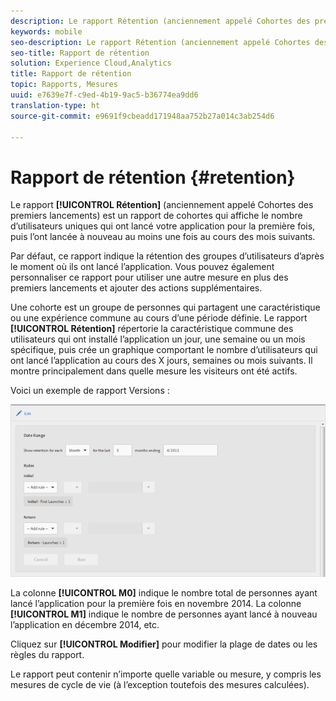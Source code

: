 ```yaml
---
description: Le rapport Rétention (anciennement appelé Cohortes des premiers lancements) est un rapport de cohortes qui affiche le nombre d’utilisateurs uniques qui ont lancé votre application pour la première fois, puis l’ont lancée à nouveau au moins une fois au cours des mois suivants.
keywords: mobile
seo-description: Le rapport Rétention (anciennement appelé Cohortes des premiers lancements) est un rapport de cohortes qui affiche le nombre d’utilisateurs uniques qui ont lancé votre application pour la première fois, puis l’ont lancée à nouveau au moins une fois au cours des mois suivants.
seo-title: Rapport de rétention
solution: Experience Cloud,Analytics
title: Rapport de rétention
topic: Rapports, Mesures
uuid: e7639e7f-c9ed-4b19-9ac5-b36774ea9dd6
translation-type: ht
source-git-commit: e9691f9cbeadd171948aa752b27a014c3ab254d6

---
```



# Rapport de rétention {#retention}

Le rapport **[!UICONTROL Rétention]** (anciennement appelé Cohortes des premiers lancements) est un rapport de cohortes qui affiche le nombre d’utilisateurs uniques qui ont lancé votre application pour la première fois, puis l’ont lancée à nouveau au moins une fois au cours des mois suivants.

Par défaut, ce rapport indique la rétention des groupes d’utilisateurs d’après le moment où ils ont lancé l’application. Vous pouvez également personnaliser ce rapport pour utiliser une autre mesure en plus des premiers lancements et ajouter des actions supplémentaires.

Une cohorte est un groupe de personnes qui partagent une caractéristique ou une expérience commune au cours d’une période définie. Le rapport **[!UICONTROL Rétention]** répertorie la caractéristique commune des utilisateurs qui ont installé l’application un jour, une semaine ou un mois spécifique, puis crée un graphique comportant le nombre d’utilisateurs qui ont lancé l’application au cours des X jours, semaines ou mois suivants. Il montre principalement dans quelle mesure les visiteurs ont été actifs.

Voici un exemple de rapport Versions :

![](assets/report_retention_edit.png)

La colonne **[!UICONTROL M0]** indique le nombre total de personnes ayant lancé l’application pour la première fois en novembre 2014. La colonne **[!UICONTROL M1]** indique le nombre de personnes ayant lancé à nouveau l’application en décembre 2014, etc.

Cliquez sur **[!UICONTROL Modifier]** pour modifier la plage de dates ou les règles du rapport.

Le rapport peut contenir n’importe quelle variable ou mesure, y compris les mesures de cycle de vie (à l’exception toutefois des mesures calculées).
